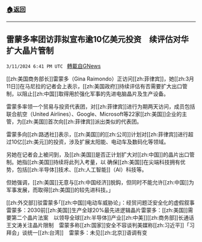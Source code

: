 ###  [:house:返回](README.md)
---


## 雷蒙多率团访菲拟宣布逾10亿美元投资　续评估对华扩大晶片管制
`3/11/2024 6:41 PM UTC ` [轉載自GNews](https://gnews.org/articles/2385149)

[[zh:美国商务部长]]雷蒙多（Gina Raimondo）正访问[[zh:菲律宾]]，她[[zh:3月11日]]在马尼拉的记者会上表示，[[zh:美国政府]]持续评估有否需要扩大出口管制，以阻止[[zh:中国]]取得用於强化军事的先进电脑晶片及生产设备。

雷蒙多率领一个贸易与投资代表团，对[[zh:菲律宾]]进行为期两天访问，成员包括联合航空（United Airlines）、Google、Microsoft等22家[[zh:美国]]企业的主管，为[[zh:美国]]首次向[[zh:菲律宾]]派出类似的代表团。

雷蒙多向[[zh:路透社]]表示，[[zh:美国]]的[[zh:公司]]计划对[[zh:菲律宾]]进行超过10亿[[zh:美元]]的投资，涉及扩展太阳能、电动车及数码化等领域。

另她在记者会上被问到，及[[zh:美国]]是否正计划扩大对[[zh:中国]]的晶片出口管制。她指[[zh:美国]]持续将此列入考量，以 确保[[zh:美国]]在尖端科技拥有优势，包括[[zh:半导体]]技术、[[zh:人工智能]]（AI）科技等。

但她强调，[[zh:美国]]无意与[[zh:中国经济]]脱鈎，但同时不能允许[[zh:中国]]为军事发展，而取得[[zh:美国]]的较先进科技。」

[[zh:外交部]]驳雷蒙多｢[[zh:中国]]电动车威胁论｣：经贸问题泛安全化的虚假叙事雷蒙多：2030前[[zh:美国]]生产全球20%最先进逻辑晶片雷蒙多：[[zh:美国]]需要第二个晶片法案　以领导全球[[zh:半导体]]产业[[zh:中美]][[zh:商务部]]长通话王文涛关注晶片限制　雷蒙多称[[zh:国家]]安全不容谈判美媒称[[zh:习近平]]「习拜会」谈统一[[zh:台湾]]　雷蒙多：未见[[zh:北京]]语调有变
